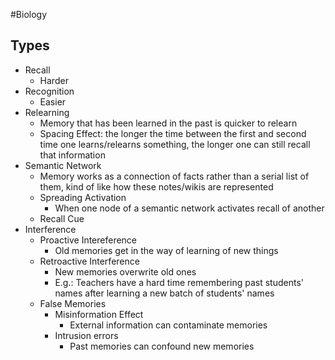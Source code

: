 #Biology 
## Types
* Recall
	* Harder
* Recognition
	* Easier
* Relearning
	* Memory that has been learned in the past is quicker to relearn
	* Spacing Effect: the longer the time between the first and second time one learns/relearns something, the longer one can still recall that information
* Semantic Network
	* Memory works as a connection of facts rather than a serial list of them, kind of like how these notes/wikis are represented
	* Spreading Activation
		* When one node of a semantic network activates recall of another
	* Recall Cue
* Interference
	* Proactive Intereference
		* Old memories get in the way of learning of new things
	* Retroactive Interference
		* New memories overwrite old ones
		* E.g.: Teachers have a hard time remembering past students' names after learning a new batch of students' names
	* False Memories
		* Misinformation Effect
			* External information can contaminate memories
		* Intrusion errors
			* Past memories can confound new memories